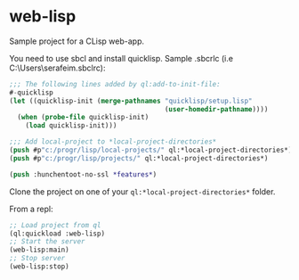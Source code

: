 # web-lisp

Sample project for a CLisp web-app.

You need to use sbcl and install quicklisp. Sample .sbcrlc (i.e C:\Users\serafeim\.sbclrc):

```lisp
;;; The following lines added by ql:add-to-init-file:
#-quicklisp
(let ((quicklisp-init (merge-pathnames "quicklisp/setup.lisp"
                                       (user-homedir-pathname))))
  (when (probe-file quicklisp-init)
    (load quicklisp-init)))

;;; Add local-project to *local-project-directories*
(push #p"c:/progr/lisp/local-projects/" ql:*local-project-directories*)
(push #p"c:/progr/lisp/projects/" ql:*local-project-directories*)

(push :hunchentoot-no-ssl *features*)
```

Clone the project on one of your `ql:*local-project-directories*` folder. 

From a repl:

```lisp
;; Load project from ql
(ql:quickload :web-lisp)
;; Start the server
(web-lisp:main)
;; Stop server
(web-lisp:stop)
```
